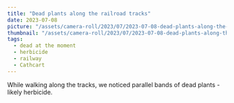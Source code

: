 ```yaml
---
title: "Dead plants along the railroad tracks"
date: 2023-07-08
picture: "/assets/camera-roll/2023/07/2023-07-08-dead-plants-along-the-unused-tracks/20230709_005541325_iOS.jpg"
thumbnail: "/assets/camera-roll/2023/07/2023-07-08-dead-plants-along-the-unused-tracks/20230709_005541325_iOS-thumbnail.jpg"
tags:
  - dead at the moment
  - herbicide
  - railway
  - Cathcart
---
```

While walking along the tracks, we noticed parallel bands of dead plants - likely herbicide.